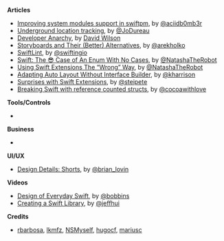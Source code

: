 **Articles**

* [Improving system modules support in swiftpm](http://ankit.im/swift/2016/03/26/improving-system-modules-support-in-swiftpm/), by [@aciidb0mb3r](https://twitter.com/aciidb0mb3r)
* [Underground location tracking](https://medium.com/snips-ai/underground-location-tracking-3ea56803dddc), by [@JoDureau](https://twitter.com/jodureau)
* [Developer Anarchy](http://dawilson.co.uk/blog/developer-anarchy/), by [David Wilson](http://twitter.com/mrdawilson)
* [Storyboards and Their (Better) Alternatives](http://macoscope.com/blog/storyboards-and-their-better-alternatives/), by [@arekholko](https://twitter.com/arekholko)
* [SwiftLint](https://swifting.io/blog/2016/03/29/11-swiftlint/), by [@swiftingio](https://twitter.com/swiftingio)
* [Swift: The 😎 Case of An Enum With No Cases](https://www.natashatherobot.com/swift-enum-no-cases/), by [@NatashaTheRobot](https://twitter.com/NatashaTheRobot)
* [Using Swift Extensions The “Wrong” Way](https://www.natashatherobot.com/using-swift-extensions/), by [@NatashaTheRobot](https://twitter.com/NatashaTheRobot)
* [Adapting Auto Layout Without Interface Builder](http://useyourloaf.com/blog/adapting-auto-layout-without-interface-builder/), by [@kharrison](https://twitter.com/kharrison)
* [Surprises with Swift Extensions](https://pspdfkit.com/blog/2016/surprises-with-swift-extensions/), by [@steipete](https://twitter.com/steipete)
* [Breaking Swift with reference counted structs](http://www.cocoawithlove.com/blog/2016/03/27/on-delete.html), by [@cocoawithlove](https://twitter.com/cocoawithlove)

**Tools/Controls**

* 

**Business**

*


**UI/UX**

* [Design Details: Shorts](http://www.brianlovin.com/design-details/shorts-for-ios), by [@brian_lovin](https://twitter.com/brian_lovin)

**Videos**

* [Design of Everyday Swift](https://realm.io/news/tryswift-rachel-bobbins-design-everyday-swift/), by [@bobbins](https://twitter.com/bobbins)
* [Creating a Swift Library](https://realm.io/news/tryswift-jeff-hui-creating-a-swift-library/), by [@jeffhui](https://twitter.com/jeffhui)

**Credits**

* [rbarbosa](https://github.com/rbarbosa), [lkmfz](https://github.com/lkfmz), [NSMyself](https://github.com/NSMyself), [hugocf](https://github.com/hugocf), [mariusc](https://github.com/mariusc)
